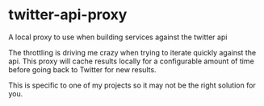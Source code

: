 twitter-api-proxy
=================

A local proxy to use when building services against the twitter api

The throttling is driving me crazy when trying to iterate quickly against the api. This proxy will cache results locally for a configurable amount of time before going back to Twitter for new results.

This is specific to one of my projects so it may not be the right solution for you.
